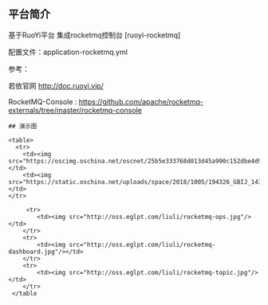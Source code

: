 ## 平台简介

 基于RuoYi平台 集成rocketmq控制台  [ruoyi-rocketmq]
 
 配置文件：application-rocketmq.yml           
 
 参考：
 
 若依官网 http://doc.ruoyi.vip/
 
 RocketMQ-Console :    https://github.com/apache/rocketmq-externals/tree/master/rocketmq-console                                      
                                                                                                                                                                                                                                                                                                                                                                                                                                                                                                                                                                                                                   
    
    ## 演示图
    
    <table>
      <tr>
        <td><img src="https://oscimg.oschina.net/oscnet/25b5e333768d013d45a990c152dbe4d9d6e.jpg"/></td>
        <td><img src="https://static.oschina.net/uploads/space/2018/1005/194326_GBIJ_1438828.png"/></td>
    </tr>

         <tr>   
            <td><img src="http://oss.eglpt.com/liuli/rocketmq-ops.jpg"/></td>
        </tr>
        <tr>   
            <td><img src="http://oss.eglpt.com/liuli/rocketmq-dashboard.jpg"/></td>
        </tr>
        <tr> 
            <td><img src="http://oss.eglpt.com/liuli/rocketmq-topic.jpg"/></td>
        </tr>  
     </table             
                      
                                                                                                                                                                                                                                                                                                                                                                                                                                                                            

